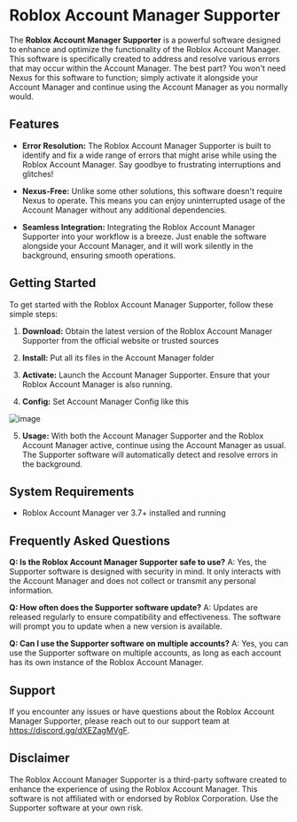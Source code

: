 # Roblox Account Manager Supporter

The **Roblox Account Manager Supporter** is a powerful software designed to enhance and optimize the functionality of the Roblox Account Manager. This software is specifically created to address and resolve various errors that may occur within the Account Manager. The best part? You won't need Nexus for this software to function; simply activate it alongside your Account Manager and continue using the Account Manager as you normally would.

## Features

- **Error Resolution:** The Roblox Account Manager Supporter is built to identify and fix a wide range of errors that might arise while using the Roblox Account Manager. Say goodbye to frustrating interruptions and glitches!

- **Nexus-Free:** Unlike some other solutions, this software doesn't require Nexus to operate. This means you can enjoy uninterrupted usage of the Account Manager without any additional dependencies.

- **Seamless Integration:** Integrating the Roblox Account Manager Supporter into your workflow is a breeze. Just enable the software alongside your Account Manager, and it will work silently in the background, ensuring smooth operations.

## Getting Started

To get started with the Roblox Account Manager Supporter, follow these simple steps:

1. **Download:** Obtain the latest version of the Roblox Account Manager Supporter from the official website or trusted sources

2. **Install:** Put all its files in the Account Manager folder

3. **Activate:** Launch the Account Manager Supporter. Ensure that your Roblox Account Manager is also running.

4. **Config:** Set Account Manager Config like this

![image](https://github.com/Kiet1308/Roblox-Account-Manager-Supporter/assets/50774381/0a2addab-cccd-4989-9ce8-30ddda4b9d01)

5. **Usage:** With both the Account Manager Supporter and the Roblox Account Manager active, continue using the Account Manager as usual. The Supporter software will automatically detect and resolve errors in the background.

## System Requirements
- Roblox Account Manager ver 3.7+ installed and running
## Frequently Asked Questions

**Q: Is the Roblox Account Manager Supporter safe to use?**
A: Yes, the Supporter software is designed with security in mind. It only interacts with the Account Manager and does not collect or transmit any personal information.

**Q: How often does the Supporter software update?**
A: Updates are released regularly to ensure compatibility and effectiveness. The software will prompt you to update when a new version is available.

**Q: Can I use the Supporter software on multiple accounts?**
A: Yes, you can use the Supporter software on multiple accounts, as long as each account has its own instance of the Roblox Account Manager.

## Support

If you encounter any issues or have questions about the Roblox Account Manager Supporter, please reach out to our support team at https://discord.gg/dXEZagMVgF.

## Disclaimer

The Roblox Account Manager Supporter is a third-party software created to enhance the experience of using the Roblox Account Manager. This software is not affiliated with or endorsed by Roblox Corporation. Use the Supporter software at your own risk.
